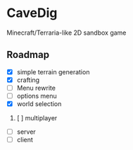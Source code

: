 # CaveDig

Minecraft/Terraria-like 2D sandbox game

## Roadmap

- [X] simple terrain generation
- [X] crafting
- [ ] Menu rewrite
- [ ] options menu
- [X] world selection
1. [ ] multiplayer
- [ ] server
- [ ] client
